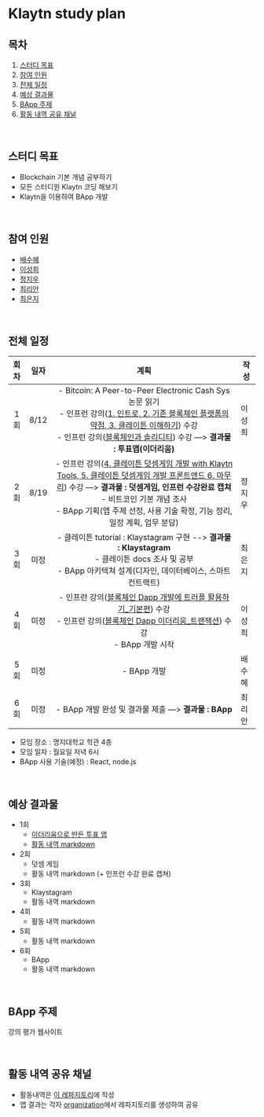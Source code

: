 # Klaytn study plan

## 목차

1. [스터디 목표](#스터디-목표)
2. [참여 인원](#참여-인원)
3. [전체 일정](#전체-일정)
4. [예상 결과물](#예상-결과물)
5. [BApp 주제](#bapp-주제)
6. [활동 내역 공유 채널](#활동-내역-공유-채널)

<br/>

## 스터디 목표

- Blockchain 기본 개념 공부하기
- 모든 스터디원 Klaytn 코딩 해보기
- Klaytn을 이용하여 BApp 개발

<br/>

## 참여 인원

- [배수혜](https://github.com/Uranel)
- [이성희](https://github.com/Sunghee2)
- [정지우](https://github.com/jioo123)
- [최리안](https://github.com/leeeeean)
- [최은지](https://github.com/ChoiEunji0114)

<br/>

## 전체 일정

| 회차 | 일자 |                             계획                             | 작성   |
| :--: | :--: | :----------------------------------------------------------: | ------ |
| 1회  | 8/12 | - Bitcoin: A Peer-to-Peer Electronic Cash Sys 논문 읽기<br/>- 인프런 강의([1. 인트로, 2. 기존 블록체인 플랫폼의 약점, 3. 클레이튼 이해하기](https://www.inflearn.com/course/클레이튼)) 수강<br/>- 인프런 강의([블록체인과 솔리디티](https://www.inflearn.com/course/블록체인-blockchain)) 수강 —> **결과물 : 투표앱(이더리움)** | 이성희 |
| 2회  | 8/19 | - 인프런 강의([4. 클레이튼 덧셈게임 개발 with Klaytn Tools, 5. 클레이튼 덧셈게임 개발 프론트앤드 6. 마무리](https://www.inflearn.com/course/클레이튼)) 수강 —> **결과물 : 덧셈게임, 인프런 수강완료 캡쳐** <br/> - 비트코인 기본 개념 조사<br/>- BApp 기획(앱 주제 선정, 사용 기술 확정, 기능 정리, 일정 계획, 업무 분담) | 정지우 |
| 3회  | 미정 | - 클레이튼 tutorial : Klaystagram 구현 --> **결과물 : Klaystagram**<br/>- 클레이튼 docs 조사 및 공부<br/> - BApp 아키텍쳐 설계(디자인, 데이터베이스, 스마트 컨트랙트) | 최은지 |
| 4회  | 미정 | - 인프런 강의([블록체인 Dapp 개발에 트러플 활용하기_기본편](https://www.inflearn.com/course/Dapp-Truffle-blockchain-basic)) 수강 <br/> - 인프런 강의([블록체인 Dapp 이더리움_트랜잭션](https://www.inflearn.com/course/블록체인-Dapp-이더리움-트랜잭션#description)) 수강 <br/>- BApp 개발 시작 | 이성희 |
| 5회  | 미정 |                         - BApp 개발                          | 배수혜 |
| 6회  | 미정 |     - BApp 개발 완성 및 결과물 제출 —> **결과물 : BApp**     | 최리안 |

* 모임 장소 : 명지대학교 학관 4층
* 모임 일자 : 월요일 저녁 6시
* BApp 사용 기술(예정) : React, node.js

<br/>

## 예상 결과물

- 1회 
  - [이더리움으로 만든 투표 앱](https://github.com/klaytn-study/Voting-Ethereum-DApp)
  - [활동 내역 markdown](https://github.com/klaytn-study/Klaytn-study-plan/blob/master/1회.md)
- 2회
  - 덧셈 게임
  - 활동 내역 markdown (+ 인프런 수강 완료 캡쳐)
- 3회
  - Klaystagram
  - 활동 내역 markdown
- 4회
  - 활동 내역 markdown
- 5회
  - 활동 내역 markdown
- 6회
  - BApp 
  - 활동 내역 markdown

<br/>

## BApp 주제

강의 평가 웹사이트

<br/>

## 활동 내역 공유 채널

- 활동내역은 [이 레파지토리](https://github.com/klaytn-study/Klaytn-study-plan)에 작성
- 앱 결과는 각자 [organization](https://github.com/klaytn-study)에서  레파지토리를 생성하여 공유